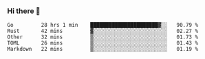 ### Hi there 👋

<!--
**yeya24/yeya24** is a ✨ _special_ ✨ repository because its `README.md` (this file) appears on your GitHub profile.

Here are some ideas to get you started:

- 🔭 I’m currently working on ...
- 🌱 I’m currently learning ...
- 👯 I’m looking to collaborate on ...
- 🤔 I’m looking for help with ...
- 💬 Ask me about ...
- 📫 How to reach me: ...
- 😄 Pronouns: ...
- ⚡ Fun fact: ...
-->

<!--START_SECTION:waka-->
```text
Go         28 hrs 1 min    ██████████████████████▓░░   90.79 % 
Rust       42 mins         ▓░░░░░░░░░░░░░░░░░░░░░░░░   02.27 % 
Other      32 mins         ▒░░░░░░░░░░░░░░░░░░░░░░░░   01.73 % 
TOML       26 mins         ▒░░░░░░░░░░░░░░░░░░░░░░░░   01.43 % 
Markdown   22 mins         ▒░░░░░░░░░░░░░░░░░░░░░░░░   01.19 % 
```
<!--END_SECTION:waka-->
